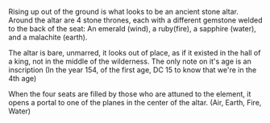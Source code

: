 Rising up out of the ground is what looks to be an ancient stone altar. Around the altar are 4 stone thrones, each with a different gemstone welded to the back of the seat: An emerald (wind), a ruby(fire), a sapphire (water), and a malachite (earth).

The altar is bare, unmarred, it looks out of place, as if it existed in the hall of a king, not in the middle of the wilderness. The only note on it's age is an inscription (In the year 154, of the first age, DC 15 to know that we're in the 4th age)

When the four seats are filled by those who are attuned to the element, it opens a portal to one of the planes in the center of the altar. (Air, Earth, Fire, Water)